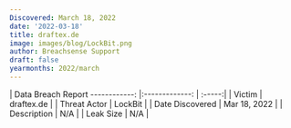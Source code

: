 ```yaml
---
Discovered: March 18, 2022
date: '2022-03-18'
title: draftex.de
image: images/blog/LockBit.png
author: Breachsense Support
draft: false
yearmonths: 2022/march
---
```



| Data Breach Report
------------:   |:-------------:    | :-----:|
| Victim    | draftex.de      | 
| Threat Actor    | LockBit      | 
| Date Discovered    | Mar 18, 2022      | 
| Description    | N/A      | 
| Leak Size    | N/A      | 

